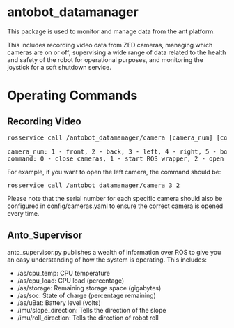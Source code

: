 # antobot_datamanager

This package is used to monitor and manage data from the ant platform.

This includes recording video data from ZED cameras, managing which cameras are on or off, supervising a wide range of data related to the health and safety of the robot for operational purposes, and monitoring the joystick for a soft shutdown service.


# Operating Commands
## Recording Video
<pre>
rosservice call /antobot_datamanager/camera [camera_num] [command]

camera_num: 1 - front, 2 - back, 3 - left, 4 - right, 5 - both left and right
command: 0 - close cameras, 1 - start ROS wrapper, 2 - open cameras, 3 - start video recording, 4 - stop video recording
</pre>

For example, if you want to open the left camera, the command should be: 
<pre>
rosservice call /antobot_datamanager/camera 3 2
</pre>

Please note that the serial number for each specific camera should also be configured in config/cameras.yaml to ensure the correct camera is opened every time.

## Anto_Supervisor

anto_supervisor.py publishes a wealth of information over ROS to give you an easy understanding of how the system is operating. This includes: 
- /as/cpu_temp: CPU temperature <float32>
- /as/cpu_load: CPU load (percentage) <uint8>
- /as/storage: Remaining storage space (gigabytes) <float64>
- /as/soc:  State of charge (percentage remaining) <uint8>
- /as/uBat: Battery level (volts)   <float32>
- /imu/slope_direction: Tells the direction of the slope    <uint8>
- /imu/roll_direction: Tells the direction of robot roll    <uint8>


